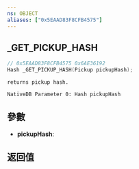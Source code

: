 ```yaml
---
ns: OBJECT
aliases: ["0x5EAAD83F8CFB4575"]
---
```

## _GET_PICKUP_HASH

```c
// 0x5EAAD83F8CFB4575 0x6AE36192
Hash _GET_PICKUP_HASH(Pickup pickupHash);
```

```
returns pickup hash.  
```

```
NativeDB Parameter 0: Hash pickupHash
```

## 參數
* **pickupHash**: 

## 返回值
